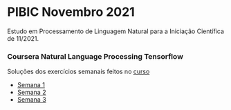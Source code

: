 # PIBIC Novembro 2021

Estudo em Processamento de Linguagem Natural para a Iniciação Científica de 11/2021.

### Coursera Natural Language Processing Tensorflow

Soluções dos exercícios semanais feitos no [curso](https://www.coursera.org/learn/natural-language-processing-tensorflow/home/welcome)

- [Semana 1](C3/W1/assignment/C3_W1_Assignment.ipynb)
- [Semana 2](C3/W2/assignment/C3_W2_Assignment.ipynb)
- [Semana 3](C3/W3/assignment/C3_W3_Assignment.ipynb)

